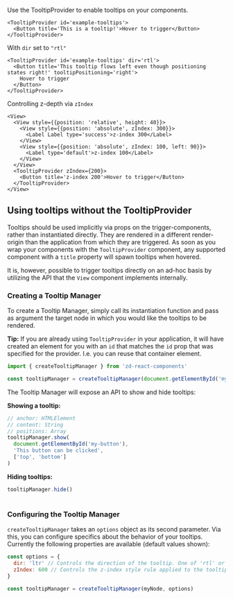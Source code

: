 Use the TooltipProvider to enable tooltips on your components.

```
<TooltipProvider id='example-tooltips'>
  <Button title='This is a tooltip!'>Hover to trigger</Button>
</TooltipProvider>
```

With `dir` set to `"rtl"`

```
<TooltipProvider id='example-tooltips' dir='rtl'>
  <Button title='This tooltip flows left even though positioning states right!' tooltipPositioning='right'>
    Hover to trigger
  </Button>
</TooltipProvider>
```

Controlling z-depth via `zIndex`

```
<View>
  <View style={{position: 'relative', height: 40}}>
    <View style={{position: 'absolute', zIndex: 300}}>
      <Label Label type='success'>z-index 300</Label>
    </View>
    <View style={{position: 'absolute', zIndex: 100, left: 90}}>
      <Label type='default'>z-index 100</Label>
    </View>
  </View>
  <TooltipProvider zIndex={200}>
    <Button title='z-index 200'>Hover to trigger</Button>
  </TooltipProvider>
</View>
```

## Using tooltips without the TooltipProvider

Tooltips should be used implicitly via props on the trigger-components, rather than instantiated directly.
They are rendered in a different render-origin than the application from which they are triggered.
As soon as you wrap your components with the `TooltipProvider` component, any supported component with a `title` property will spawn tooltips when hovered.

It is, however, possible to trigger tooltips directly on an ad-hoc basis by utilizing the API that the `View` component implements internally.

### Creating a Tooltip Manager

To create a Tooltip Manager, simply call its instantiation function and pass as argument the target node in which you would like the tooltips to be rendered.

**Tip:** If you are already using `TooltipProvider` in your application, it will have created an element for you with an `id` that matches the `id` prop that was specified for the provider. I.e. you can reuse that container element.

```javascript
import { createTooltipManager } from 'zd-react-components'

const tooltipManager = createTooltipManager(document.getElementById('my-tooltips'))
```

The Tooltip Manager will expose an API to show and hide tooltips:

**Showing a tooltip:**

```javascript
// anchor: HTMLElement
// content: String
// positions: Array
tooltipManager.show(
  document.getElementById('my-button'),
  'This button can be clicked',
  ['top', 'bottom']
)
```
**Hiding tooltips:**

```javascript
tooltipManager.hide()
```
#

### Configuring the Tooltip Manager

`createTooltipManager` takes an `options` object as its second parameter.
Via this, you can configure specifics about the behavior of your tooltips.
Currently the following properties are available (default values shown):

```javascript
const options = {
  dir: 'ltr' // Controls the direction of the tooltip. One of 'rtl' or 'ltr'.
  zIndex: 600 // Controls the z-index style rule applied to the tooltip container.
}

const tooltipManager = createTooltipManager(myNode, options)
```
